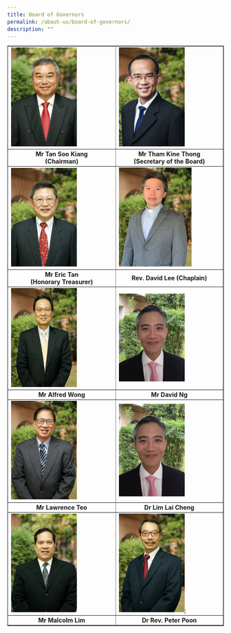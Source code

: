 ```yaml
---
title: Board of Governors
permalink: /about-us/board-of-governors/
description: ""
---
```

<table style="border-collapse: collapse; width: 100%;" border="1">
<tbody>
<tr>
<td style="width: 50%;"><img style="width: 65%;" src="/images/bog1.png" /></td>
<td style="width: 50%;"><img style="width: 65%;" src="/images/bog_2.png" /></td>
</tr>
<tr>
<td style="width: 50%; text-align: center;">
<div><strong>Mr Tan Soo Kiang</strong></div>
<div><strong>(Chairman)</strong></div>
</td>
<td style="width: 50%; text-align: center;">
<div><strong>Mr Tham Kine Thong</strong></div>
<div><strong>(Secretary of the Board)</strong></div>
</td>
</tr>
<tr>
<td style="width: 50%;"><img style="width: 65%;" src="/images/bog2.png" /></td>
<td style="width: 50%;"><img style="width: 72%;" src="/images/bog3.png" /></td>
</tr>
<tr>
<td style="width: 50%; text-align: center;">
<div><strong>Mr Eric Tan</strong></div>
<div><strong>(Honorary Treasurer)</strong></div>
</td>
<td style="width: 50%; text-align: center;"><strong>Rev. David Lee (Chaplain)</strong></td>
</tr>
<tr>
<td style="width: 50%;"><img style="width: 65%;" src="/images/bog4.png" /></td>
<td style="width: 50%;"><img style="width: 65%;" src="/images/bog5.png" /></td>
</tr>
<tr>
<td style="width: 50%; text-align: center;"><strong>Mr Alfred Wong</strong></td>
<td style="width: 50%; text-align: center;"><strong>Mr David Ng</strong></td>
</tr>
<tr>
<td style="width: 50%;"><img style="width: 65%;" src="/images/bog6.png" /></td>
<td style="width: 50%;"><img style="width: 65%;" src="/images/david_ng_bog.png" /></td>
</tr>
<tr>
<td style="width: 50%; text-align: center;"><strong>Mr Lawrence Teo</strong></td>
<td style="width: 50%; text-align: center;"><strong>Dr Lim Lai Cheng</strong></td>
</tr>
<tr>
<td style="width: 50%;"><img style="width: 65%;" src="/images/bog8.png" /></td>
<td style="width: 50%;"><img style="width: 65%;" src="/images/bog9.png" />;</td>
</tr>
<tr>
<td style="width: 50%; text-align: center;"><strong>Mr Malcolm Lim</strong></td>
<td style="width: 50%; text-align: center;"><strong>Dr Rev. Peter Poon</strong></td>
</tr>
</tbody>
</table>